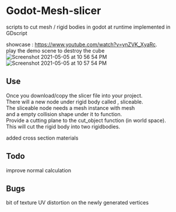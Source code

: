 
# Godot-Mesh-slicer
scripts to cut mesh / rigid bodies in godot at runtime implemented in GDscript


showcase : https://www.youtube.com/watch?v=ynZVK_XyaRc.  
play the demo scene to destroy the cube 
![Screenshot 2021-05-05 at 10 56 54 PM](https://user-images.githubusercontent.com/54761979/117183645-66e7eb80-adf5-11eb-89b6-728219f4b59c.png)
![Screenshot 2021-05-05 at 10 57 54 PM](https://user-images.githubusercontent.com/54761979/117183652-6a7b7280-adf5-11eb-9b17-09e449a973da.png)
## Use

Once you download/copy the slicer file into your project.  
There will a new node under rigid body called , sliceable.  
The sliceable node needs a mesh instance with mesh   
and a empty collision shape under it to function.     
Provide a cutting plane to the cut_object function (in world space).   
This will cut the rigid body into two rigidbodies.   

added cross section materials
## Todo 
improve normal calculation

## Bugs 
bit of texture UV distortion on the newly generated vertices 
